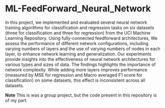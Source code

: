 # ML-FeedForward_Neural_Network
In this project, we implemented and evaluated several neural network training algorithms for classification and regression tasks on six datasets (three for classification and three for regression) from the UCI Machine Learning Repository. Using fully-connected feedforward architectures, We assess the performance of different network configurations, including varying numbers of layers and the use of varying numbers of nodes in each layer, to enhance network learning and generalization. Our experiments provide insights into the effectiveness of neural network architectures for various types and sizes of data. The findings highlights the importance of network complexity. While adding more layers improves performance (measured by MSE for regression and Macro averaged F1 score for classification) on some datasets, this effect is inconsistent across all datasets.

**Note**  This is was a group project, but the code present in this repository is of my part.
